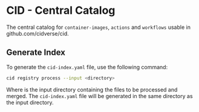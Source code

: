 # CID - Central Catalog

The central catalog for `container-images`, `actions` and `workflows` usable in github.com/cidverse/cid.

## Generate Index

To generate the `cid-index.yaml` file, use the following command:

```bash
cid registry process --input <directory>
```

Where <directory> is the input directory containing the files to be processed and merged. The `cid-index.yaml` file will be generated in the same directory as the input directory.
